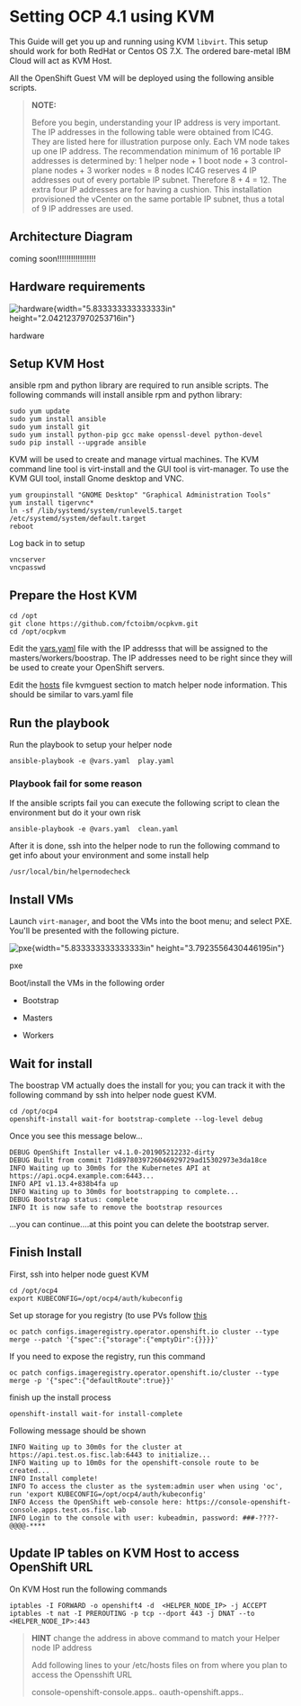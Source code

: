 Setting OCP 4.1 using KVM
=========================

This Guide will get you up and running using KVM `libvirt`. This setup
should work for both RedHat or Centos OS 7.X. The ordered bare-metal IBM
Cloud will act as KVM Host.

All the OpenShift Guest VM will be deployed using the following ansible
scripts.

> **NOTE:**
>
> Before you begin, understanding your IP address is very important. The
> IP addresses in the following table were obtained from IC4G. They are
> listed here for illustration purpose only. Each VM node takes up one
> IP address. The recommendation minimum of 16 portable IP addresses is
> determined by: 1 helper node + 1 boot node + 3 control-plane nodes + 3
> worker nodes = 8 nodes IC4G reserves 4 IP addresses out of every
> portable IP subnet. Therefore 8 + 4 = 12. The extra four IP addresses
> are for having a cushion. This installation provisioned the vCenter on
> the same portable IP subnet, thus a total of 9 IP addresses are used.

Architecture Diagram
--------------------

coming soon!!!!!!!!!!!!!!!!!

Hardware requirements
---------------------

![hardware](media/image1.png){width="5.833333333333333in"
height="2.0421237970253716in"}

hardware

Setup KVM Host
--------------

ansible rpm and python library are required to run ansible scripts. The
following commands will install ansible rpm and python library:

    sudo yum update
    sudo yum install ansible
    sudo yum install git
    sudo yum install python-pip gcc make openssl-devel python-devel
    sudo pip install --upgrade ansible

KVM will be used to create and manage virtual machines. The KVM command
line tool is virt-install and the GUI tool is virt-manager. To use the
KVM GUI tool, install Gnome desktop and VNC.

    yum groupinstall "GNOME Desktop" "Graphical Administration Tools"
    yum install tigervnc*
    ln -sf /lib/systemd/system/runlevel5.target /etc/systemd/system/default.target
    reboot

Log back in to setup

    vncserver
    vncpasswd

Prepare the Host KVM
--------------------

    cd /opt
    git clone https://github.com/fctoibm/ocpkvm.git
    cd /opt/ocpkvm

Edit the [vars.yaml](./vars.yaml) file with the IP addresss that will be
assigned to the masters/workers/boostrap. The IP addresses need to be
right since they will be used to create your OpenShift servers.

Edit the [hosts](./hosts) file kvmguest section to match helper node
information. This should be similar to vars.yaml file

Run the playbook
----------------

Run the playbook to setup your helper node

    ansible-playbook -e @vars.yaml  play.yaml

### Playbook fail for some reason

If the ansible scripts fail you can execute the following script to
clean the environment but do it your own risk

    ansible-playbook -e @vars.yaml  clean.yaml

After it is done, ssh into the helper node to run the following command
to get info about your environment and some install help

    /usr/local/bin/helpernodecheck

Install VMs
-----------

Launch `virt-manager`, and boot the VMs into the boot menu; and select
PXE. You'll be presented with the following picture.

![pxe](media/image2.png){width="5.833333333333333in"
height="3.7923556430446195in"}

pxe

Boot/install the VMs in the following order

-   Bootstrap

-   Masters

-   Workers

Wait for install
----------------

The boostrap VM actually does the install for you; you can track it with
the following command by ssh into helper node guest KVM.

    cd /opt/ocp4
    openshift-install wait-for bootstrap-complete --log-level debug

Once you see this message below...

    DEBUG OpenShift Installer v4.1.0-201905212232-dirty 
    DEBUG Built from commit 71d8978039726046929729ad15302973e3da18ce 
    INFO Waiting up to 30m0s for the Kubernetes API at https://api.ocp4.example.com:6443... 
    INFO API v1.13.4+838b4fa up                       
    INFO Waiting up to 30m0s for bootstrapping to complete... 
    DEBUG Bootstrap status: complete                   
    INFO It is now safe to remove the bootstrap resources

...you can continue....at this point you can delete the bootstrap
server.

Finish Install
--------------

First, ssh into helper node guest KVM

    cd /opt/ocp4
    export KUBECONFIG=/opt/ocp4/auth/kubeconfig

Set up storage for you registry (to use PVs follow
[this](https://docs.openshift.com/container-platform/4.1/installing/installing_bare_metal/installing-bare-metal.html#registry-configuring-storage-baremetal_installing-bare-metal)

    oc patch configs.imageregistry.operator.openshift.io cluster --type merge --patch '{"spec":{"storage":{"emptyDir":{}}}}'

If you need to expose the registry, run this command

    oc patch configs.imageregistry.operator.openshift.io/cluster --type merge -p '{"spec":{"defaultRoute":true}}'

finish up the install process

    openshift-install wait-for install-complete 

Following message should be shown

    INFO Waiting up to 30m0s for the cluster at https://api.test.os.fisc.lab:6443 to initialize... 
    INFO Waiting up to 10m0s for the openshift-console route to be created... 
    INFO Install complete!                            
    INFO To access the cluster as the system:admin user when using 'oc', run 'export KUBECONFIG=/opt/ocp4/auth/kubeconfig' 
    INFO Access the OpenShift web-console here: https://console-openshift-console.apps.test.os.fisc.lab 
    INFO Login to the console with user: kubeadmin, password: ###-????-@@@@-**** 

Update IP tables on KVM Host to access OpenShift URL
----------------------------------------------------

On KVM Host run the following commands

    iptables -I FORWARD -o openshift4 -d  <HELPER_NODE_IP> -j ACCEPT
    iptables -t nat -I PREROUTING -p tcp --dport 443 -j DNAT --to <HELPER_NODE_IP>:443

> **HINT** change the address in above command to match your Helper node
> IP address
>
> Add following lines to your /etc/hosts files on from where you plan to
> access the Opensshift URL
>
> console-openshift-console.apps.. oauth-openshift.apps..
